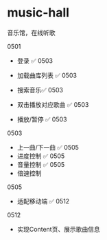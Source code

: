 # music-hall
音乐馆，在线听歌



0501

- 登录  :white_check_mark: 0503

- 加载曲库列表 :white_check_mark: 0503
- 搜索音乐:white_check_mark: 0503
- 双击播放对应歌曲 :white_check_mark: 0503
- 播放/暂停 :white_check_mark: 0503



0503

- 上一曲/下一曲 :white_check_mark: 0505
- 进度控制 :white_check_mark: 0505
- 音量控制 :white_check_mark: 0505
- 倍速控制



0505

- 适配移动端 :white_check_mark: 0512



0512

- 实现Content页、展示歌曲信息

